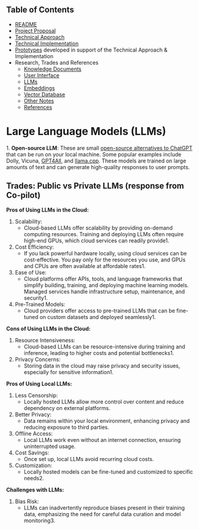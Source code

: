 ## Table of Contents

 - [README](../README.md)
 - [Project Proposal](project_proposal.md)
 - [Technical Approach](technical_approach.md)
 - [Technical Implementation](../technical_implementation.md)
 - [Prototypes](../Prototypes/README.md) developed in support of the Technical Approach & Implementation
 - Research, Trades and References
   - [Knowledge Documents](knowledge_documents.md)
   - [User Interface](user_interface.md)
   - [LLMs](LLMs.md)
   - [Embeddings](embedding.md)
   - [Vector Database](vectorDB.md)
   - [Other Notes](misc_notes.md)
   - [References](references.md)


# Large Language Models (LLMs)

1\. **Open-source LLM**: These are small [open-source alternatives to ChatGPT](https://bdtechtalks.com/2023/04/17/open-source-chatgpt-alternatives/) that can be run on your local machine. Some popular examples include Dolly, Vicuna, [GPT4All](https://gpt4all.io/index.html), and [llama.cpp](https://github.com/ggerganov/llama.cpp). These models are trained on large amounts of text and can generate high-quality responses to user prompts.



## Trades:  Public vs Private LLMs (response from Co-pilot)

**Pros of Using LLMs in the Cloud:**
1. Scalability:
    - Cloud-based LLMs offer scalability by providing on-demand computing resources. Training and deploying LLMs often require high-end GPUs, which cloud services can readily provide1.
2. Cost Efficiency:
    - If you lack powerful hardware locally, using cloud services can be cost-effective. You pay only for the resources you use, and GPUs and CPUs are often available at affordable rates1.
3. Ease of Use:
    - Cloud platforms offer APIs, tools, and language frameworks that simplify building, training, and deploying machine learning models. Managed services handle infrastructure setup, maintenance, and security1.
4. Pre-Trained Models:
    - Cloud providers offer access to pre-trained LLMs that can be fine-tuned on custom datasets and deployed seamlessly1.

**Cons of Using LLMs in the Cloud:**
1. Resource Intensiveness:
    - Cloud-based LLMs can be resource-intensive during training and inference, leading to higher costs and potential bottlenecks1.
2. Privacy Concerns:
    - Storing data in the cloud may raise privacy and security issues, especially for sensitive information1.

**Pros of Using Local LLMs:**
1. Less Censorship:
    - Locally hosted LLMs allow more control over content and reduce dependency on external platforms.
2. Better Privacy:
    - Data remains within your local environment, enhancing privacy and reducing exposure to third parties.
3. Offline Access:
   - Local LLMs work even without an internet connection, ensuring uninterrupted usage.
4. Cost Savings:
    - Once set up, local LLMs avoid recurring cloud costs.
5. Customization:
   - Locally hosted models can be fine-tuned and customized to specific needs2.

**Challenges with LLMs:**
1. Bias Risk:
    - LLMs can inadvertently reproduce biases present in their training data, emphasizing the need for careful data curation and model monitoring3.
